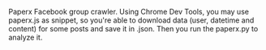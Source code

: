 Paperx
Facebook group crawler. Using Chrome Dev Tools, you may use paperx.js as snippet, so you're able to download data (user, datetime and content) for some posts and save it in .json. Then you run the paperx.py to analyze it.